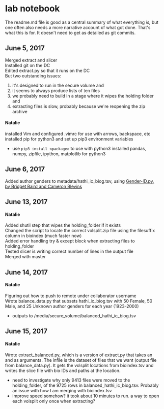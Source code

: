 lab notebook
============

The readme.md file is good as a central summary of what everything *is,* but one often also needs a more narrative account of what got done. That's what this is for. It doesn't need to get as detailed as git commits.

June 5, 2017
------------
Merged extract and slicer  
Installed git on the DC  
Edited extract.py so that it runs on the DC  
But two outstanding issues:  
1. it's designed to run in the secure volume and
2. it seems to always produce lists of ten files
3. we probably need to build in a stage where it wipes the holding folder and
4. extracting files is slow, probably because we're reopening the zip archive

#### Natalie
installed Vim and configured .vimrc for use with arrows, backspace, etc  
installed pip for python3 and set up pip3 environment variables
+ use `pip3 install <package>` to use with python3
installed pandas, numpy, zipfile, ipython, matplotlib for python3  


June 6, 2017
------------
Added author genders to metadata/hathi_ic_biog.tsv,
using [Gender-ID.py, by Bridget Baird and Cameron Blevins](https://github.com/cblevins/Gender-ID-By-Time)


June 13, 2017
------------
#### Natalie
Added shutil step that wipes the holding_folder if it exists  
Changed the script to locate the correct volsplit.zip file using the filesuffix column in bioindex (much faster now)  
Added error handling try & except block when extracting files to holding_folder  
Tested slicer is writing correct number of lines in the output file  
Merged with master  

June 14, 2017
-------------
#### Natalie
Figuring out how to push to remote under collaborator username  
Wrote balance_data.py that subsets hathi_ic_biog.tsv with 50 Female, 50 Male, and 25 Unknown author genders for each year (1923-2000)
+ outputs to /media/secure_volume/balanced_hathi_ic_biog.tsv
 
June 15, 2017
-------------
#### Natalie
Wrote extract_balanced.py, which is a version of extract.py that takes an <infile> and <outfile> as arguments. The infile is the dataset of files that we want (output file from balance_data.py). It gets the volsplit locations from bioindex.tsv and writes the slice file with bio IDs and paths at the <outfile> location.
+ need to investigate why only 9413 files were moved to the holding_folder, of the 9725 rows in balanced_hathi_ic_biog.tsv. Probably an issue with how I am merging with bioindex.tsv
+ improve speed somehow? it took about 10 minutes to run. a way to open each volsplit only once when extracting?
